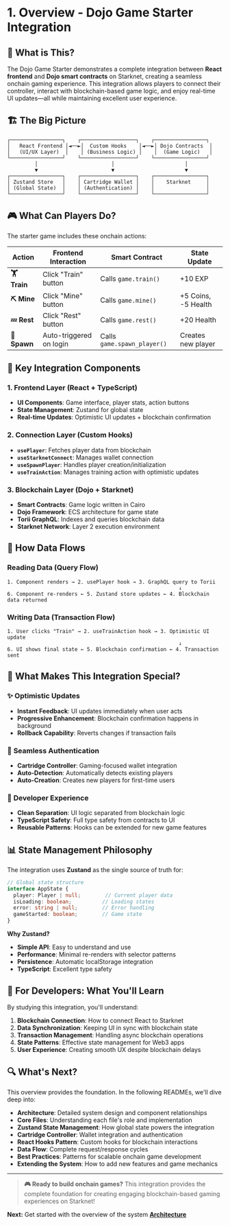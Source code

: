 # 1. Overview - Dojo Game Starter Integration

## 🎯 What is This?

The Dojo Game Starter demonstrates a complete integration between **React frontend** and **Dojo smart contracts** on Starknet, creating a seamless onchain gaming experience. This integration allows players to connect their controller, interact with blockchain-based game logic, and enjoy real-time UI updates—all while maintaining excellent user experience.

## 🏗️ The Big Picture

```
┌─────────────────┐    ┌──────────────────┐    ┌─────────────────┐
│   React Frontend │◄──►│  Custom Hooks    │◄──►│ Dojo Contracts  │
│   (UI/UX Layer)  │    │ (Business Logic) │    │  (Game Logic)   │
└─────────────────┘    └──────────────────┘    └─────────────────┘
         │                        │                       │
         ▼                        ▼                       ▼
┌─────────────────┐    ┌──────────────────┐    ┌─────────────────┐
│ Zustand Store   │    │ Cartridge Wallet │    │    Starknet     │
│ (Global State)  │    │ (Authentication) │    │                 │
└─────────────────┘    └──────────────────┘    └─────────────────┘
```

## 🎮 What Can Players Do?

The starter game includes these onchain actions:

| Action | Frontend Interaction | Smart Contract | State Update |
|--------|---------------------|----------------|--------------|
| **🏋️ Train** | Click "Train" button | Calls `game.train()` | +10 EXP |
| **⛏️ Mine** | Click "Mine" button | Calls `game.mine()` | +5 Coins, -5 Health |
| **💤 Rest** | Click "Rest" button | Calls `game.rest()` | +20 Health |
| **🎯 Spawn** | Auto-triggered on login | Calls `game.spawn_player()` | Creates new player |

## 🔧 Key Integration Components

### 1. **Frontend Layer** (React + TypeScript)
- **UI Components**: Game interface, player stats, action buttons
- **State Management**: Zustand for global state
- **Real-time Updates**: Optimistic UI updates + blockchain confirmation

### 2. **Connection Layer** (Custom Hooks)
- **`usePlayer`**: Fetches player data from blockchain
- **`useStarknetConnect`**: Manages wallet connection
- **`useSpawnPlayer`**: Handles player creation/initialization
- **`useTrainAction`**: Manages training action with optimistic updates

### 3. **Blockchain Layer** (Dojo + Starknet)
- **Smart Contracts**: Game logic written in Cairo
- **Dojo Framework**: ECS architecture for game state
- **Torii GraphQL**: Indexes and queries blockchain data
- **Starknet Network**: Layer 2 execution environment

## 🔄 How Data Flows

### Reading Data (Query Flow)
```
1. Component renders → 2. usePlayer hook → 3. GraphQL query to Torii
                                                        ↓
6. Component re-renders ← 5. Zustand store updates ← 4. Blockchain data returned
```

### Writing Data (Transaction Flow)
```
1. User clicks "Train" → 2. useTrainAction hook → 3. Optimistic UI update
                                                        ↓
6. UI shows final state ← 5. Blockchain confirmation ← 4. Transaction sent
```

## 🎨 What Makes This Integration Special?

### ✨ **Optimistic Updates**
- **Instant Feedback**: UI updates immediately when user acts
- **Progressive Enhancement**: Blockchain confirmation happens in background
- **Rollback Capability**: Reverts changes if transaction fails

### 🔐 **Seamless Authentication**
- **Cartridge Controller**: Gaming-focused wallet integration
- **Auto-Detection**: Automatically detects existing players
- **Auto-Creation**: Creates new players for first-time users

### 🚀 **Developer Experience**
- **Clean Separation**: UI logic separated from blockchain logic
- **TypeScript Safety**: Full type safety from contracts to UI
- **Reusable Patterns**: Hooks can be extended for new game features

## 📊 State Management Philosophy

The integration uses **Zustand** as the single source of truth for:

```typescript
// Global state structure
interface AppState {
  player: Player | null;        // Current player data
  isLoading: boolean;          // Loading states
  error: string | null;        // Error handling
  gameStarted: boolean;        // Game state
}
```

**Why Zustand?**
- **Simple API**: Easy to understand and use
- **Performance**: Minimal re-renders with selector patterns
- **Persistence**: Automatic localStorage integration
- **TypeScript**: Excellent type safety

## 🎯 For Developers: What You'll Learn

By studying this integration, you'll understand:

1. **Blockchain Connection**: How to connect React to Starknet
2. **Data Synchronization**: Keeping UI in sync with blockchain state
3. **Transaction Management**: Handling async blockchain operations
4. **State Patterns**: Effective state management for Web3 apps
5. **User Experience**: Creating smooth UX despite blockchain delays

## 🔍 What's Next?

This overview provides the foundation. In the following READMEs, we'll dive deep into:

- **Architecture**: Detailed system design and component relationships
- **Core Files**: Understanding each file's role and implementation
- **Zustand State Management**: How global state powers the integration
- **Cartridge Controller**: Wallet integration and authentication
- **React Hooks Pattern**: Custom hooks for blockchain interactions
- **Data Flow**: Complete request/response cycles
- **Best Practices**: Patterns for scalable onchain game development
- **Extending the System**: How to add new features and game mechanics

---

> **🎮 Ready to build onchain games?** This integration provides the complete foundation for creating engaging blockchain-based gaming experiences on Starknet!

**Next:** Get started with the overview of the system [**Architecture**](./02-architecture.md)
